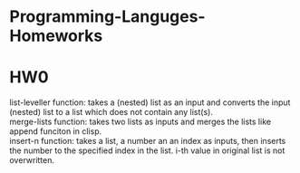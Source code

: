 # Programming-Languges-Homeworks
# HW0
list-leveller function:   takes a (nested) list as an input and converts the input (nested) list to a list which does not contain any list(s). <br/>
merge-lists function:     takes two lists as inputs and merges the lists like append funciton in clisp. <br/>
insert-n function:        takes a list, a number an an index as inputs, then inserts the number to the specified index in the list. i-th value in original list is not overwritten.

